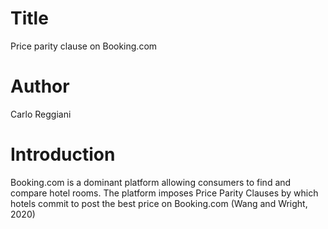 # Title 
Price parity clause on Booking.com

# Author
Carlo Reggiani

# Introduction
Booking.com is a dominant platform allowing consumers to find and compare hotel rooms.
The platform imposes Price Parity Clauses by which hotels commit to post the best price
on Booking.com (Wang and Wright, 2020) 
